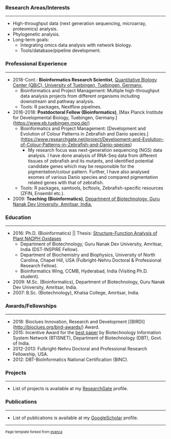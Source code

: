 ### Research Areas/Interests
----------
* High-throughput data (next generation sequencing, microarray, proteomics) analysis.
* Phylogenetic analysis.
* Long-term goals:
  * Integrating omics data analysis with network biology.
  * Tools/database/pipeline development.
  
### Professional Experience
----------
* 2018-Cont.: **Bioinformatics Research Scientist**, [Quantitative Biology Center (QBiC), University of Tuebingen, Tuebingen, Germany.](https://uni-tuebingen.de/)
	* Bioinformatics and Project Management: Multiple high-throughput data analysis projects from different organisms including downstream and pathway analysis.
	* Tools: R packages, Nextflow pipelines.
* 2016-2018: **Postdoctoral Fellow (Bioinformatics)**, [Max Planck Institute for Developmental Biology, Tuebingen, Germany.] (https://www.eb.tuebingen.mpg.de/)
	* Bioinformatics and Project Management: [Development and Evolution of Colour Patterns in Zebrafish and Danio species.] (https://www.researchgate.net/project/Development-and-Evolution-of-Colour-Patterns-in-Zebrafish-and-Danio-species) 
		* My research focus was next-generation sequencing (NGS) data analysis. I have done analysis of RNA-Seq data from different tissues of zebrafish and its mutants, and identified potential candidate genes which may be responsible for the pigmentation/colour pattern. Further, I have also analysed exomes of various Danio species and compared pigmentation related genes with that of zebrafish.
	* Tools: R packages, samtools, bcftools, Zebrafish-specific resources (ZFIN, Ensembl etc.).
* 2009: **Teaching (Bioinformatics)**, [Department of Biotechnology, Guru Nanak Dev University, Amritsar, India.](http://online.gndu.ac.in/)

### Education
----------
* 2016: Ph.D. (Bioinformatics) || Thesis: [Structure-Function Analysis of Plant NADPH Oxidases](https://www.researchgate.net/project/PhD-Thesis-Structure-Function-Analysis-of-Plant-NADPH-oxidases)
   * Department of Biotechnology, Guru Nanak Dev University, Amritsar, India (DST-INSPIRE Fellow).
   * Department of Biochemistry and Biophysics, University of North Carolina, Chapel Hill, USA (Fulbright-Nehru Doctoral & Professional Research Fellow).
   * Bioinformatics Wing, CCMB, Hyderabad, India (Visiting Ph.D. student).
* 2009: M.Sc. (Bioinformatics), Department of Biotechnology, Guru Nanak Dev University, Amritsar, India.
* 2007: B.Sc. (Biotechnology), Khalsa College, Amritsar, India.

### Awards/Fellowships
----------
* 2018: Bioclues Innovation, Research and Development [(BIRD)] (http://bioclues.org/bird-awards/) Award.
* 2015: Incentive Award for the [best paper](https://www.ncbi.nlm.nih.gov/pubmed/24561450) by Biotechnology Information System Network (BTISNET), Department of Biotechnology (DBT), Govt. of India.
* 2012-2013: Fulbright-Nehru Doctoral and Professional Research Fellowship, USA.
* 2012: DBT-BioInformatics National Certification (BINC).

### Projects
----------
* List of projects is available at my [ResearchGate](https://www.researchgate.net/profile/Gurpreet_Kaur2/projects) profile.

### Publications
----------
* List of publications is available at my [GoogleScholar](https://scholar.google.com/citations?hl=en&user=cFgjdH0AAAAJ&view_op=list_works&sortby=pubdate) profile.

---
<p style="font-size:11px">Page template forked from <a href="https://github.com/evanca/quick-portfolio">evanca</a></p>
<!-- Remove above link if you don't want to attibute -->
